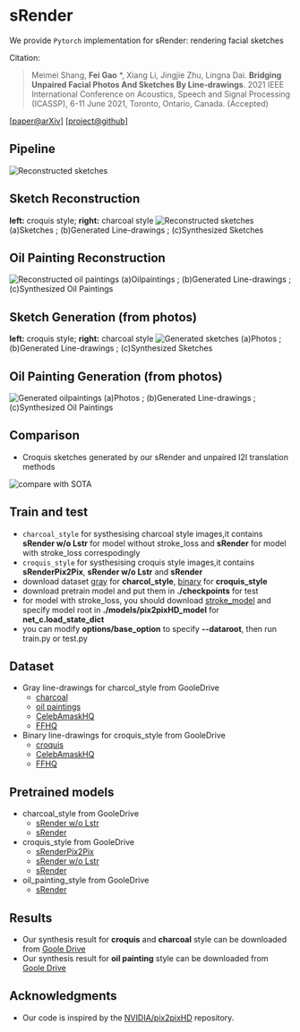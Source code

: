 # sRender
We provide `Pytorch` implementation for sRender: rendering facial sketches 

Citation:

>Meimei Shang, **Fei Gao** *, Xiang Li, Jingjie Zhu, Lingna Dai. **Bridging Unpaired Facial Photos And Sketches By Line-drawings**. 2021 IEEE International Conference on Acoustics, Speech and Signal Processing (ICASSP), 6-11 June 2021, Toronto, Ontario, Canada. (Accepted)

[[paper@arXiv]](https://arxiv.org/abs/2102.00635)   [[project@github]](http://aiart.live/sRender/)

## Pipeline

![Reconstructed sketches](/images/pipeline.png)

## Sketch Reconstruction

**left:** croquis style; **right:** charcoal style
![Reconstructed sketches](/images/sketch2sketch.png)
(a)Sketches  ; (b)Generated Line-drawings ; (c)Synthesized Sketches
## Oil Painting Reconstruction

![Reconstructed oil paintings](/images/oil_painting_reconstruct.png)
(a)Oilpaintings  ; (b)Generated Line-drawings ; (c)Synthesized Oil Paintings
## Sketch Generation (from photos)

**left:** croquis style; **right:** charcoal style
![Generated sketches](/images/photo2sketch.png)
(a)Photos ; (b)Generated Line-drawings ; (c)Synthesized Sketches
## Oil Painting Generation (from photos)

![Generated oilpaintings](/images/oil_painting_generation.png)
(a)Photos ; (b)Generated Line-drawings ; (c)Synthesized Oil Paintings
## Comparison

- Croquis sketches generated by our sRender and unpaired I2I translation methods

![compare with SOTA](/images/sota.jpg)
## Train and test

* `charcoal_style` for systhesising charcoal style images,it contains **sRender w/o Lstr** for model without stroke_loss and **sRender** for model with stroke_loss correspodingly
* `croquis_style` for systhesising croquis style images,it contains **sRenderPix2Pix**, **sRender w/o Lstr** and **sRender**
* download dataset [gray](https://drive.google.com/drive/folders/1ZuRVlPwvtNtfkNIj-DIdi2kr-1kEcPhg?usp=sharing) for **charcol_style**, [binary](https://drive.google.com/drive/folders/1VBUBdGWz324dhCu8LRFU5qB0PqXxNQIJ?usp=sharing) for **croquis_style**
* download pretrain model and put them in **./checkpoints** for test
* for model with stroke_loss, you should download [stroke_model](https://drive.google.com/file/d/16gSERA3TbPVFyCvKGtNKtJrQaOsG8vmO/view?usp=sharing) and specify model root in
  **./models/pix2pixHD_model** for **net_c.load_state_dict**
* you can modify **options/base_option** to specify **--dataroot**, then run train.py or test.py 


## Dataset

- Gray line-drawings for charcol_style from GooleDrive
  - [charcoal](https://drive.google.com/file/d/18MAVm-u0l4Rfh4Ct6bZRG1cNbKwQMgMt/view?usp=sharing)
  - [oil paintings](https://drive.google.com/file/d/1zEtwX3OO2L4lv0Nr8y2QnCe7h8vLQ27H/view?usp=sharing)
  - [CelebAmaskHQ](https://drive.google.com/file/d/16pOkZiaBrot9EeLvxBIqm_UTuI2GSjpA/view?usp=sharing)
  - [FFHQ](https://drive.google.com/file/d/1mC0Vzf6TLD-77vtkzmfmVf3ZZXRlyOVb/view?usp=sharing)  
- Binary line-drawings for croquis_style from GooleDrive
  - [croquis](https://drive.google.com/file/d/1EMzyVvJnYhmyBMnriymgfFd_WCaURfto/view?usp=sharing)
  - [CelebAmaskHQ](https://drive.google.com/file/d/1euiF1197sOEa6_dM6qE4tPMt0V42Vn-6/view?usp=sharing)
  - [FFHQ](https://drive.google.com/file/d/1uJQ5JGttXLfwmpH5LH0yH3bgs2oT7kTa/view?usp=sharing)  

## Pretrained models

- charcoal_style from GooleDrive
  - [sRender w/o Lstr](https://drive.google.com/file/d/1mwGiFpXfMlcUw-ksfsyVhUSKQWQJGC6p/view?usp=sharing)
  - [sRender](https://drive.google.com/file/d/1jwxvZZAJ-0gr_XJX3i3rBNQYqh8FCRCI/view?usp=sharing)  
- croquis_style from GooleDrive
  - [sRenderPix2Pix](https://drive.google.com/file/d/1GIRcc8q-plIXKxSDEug4UMXacB35w0G5/view?usp=sharing)
  - [sRender w/o Lstr](https://drive.google.com/file/d/1JdVhJDVCcFQ1jtNfNy-Q05UL4IVqkqw3/view?usp=sharing)
  - [sRender](https://drive.google.com/file/d/1AKyX1u7RieCwP8b8WEUOzkXufLgRotr0/view?usp=sharing)  
- oil_painting_style from GooleDrive
  - [sRender](https://drive.google.com/file/d/1x1xg-uRR7Xw9IfrxnGud1uoT3QAO0KVW/view?usp=sharing)
## Results

* Our synthesis result for **croquis** and **charcoal** style can be downloaded from 
  [Goole Drive](https://drive.google.com/drive/folders/1rDEe1GhBuoPUKDlj6kflfG1FTR6Xhu4u?usp=sharing)
* Our synthesis result for **oil painting** style can be downloaded from 
  [Goole Drive](https://drive.google.com/file/d/1KRfIimkSNpiOHMjS272jvQ_Mgv8yAHk4/view?usp=sharing)
## Acknowledgments

* Our code is inspired by the [NVIDIA/pix2pixHD](https://github.com/NVIDIA/pix2pixHD) repository.
